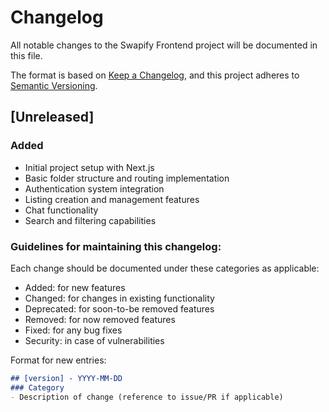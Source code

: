 # Changelog

All notable changes to the Swapify Frontend project will be documented in this file.

The format is based on [Keep a Changelog](https://keepachangelog.com/en/1.0.0/),
and this project adheres to [Semantic Versioning](https://semver.org/spec/v2.0.0.html).

## [Unreleased]

### Added
- Initial project setup with Next.js
- Basic folder structure and routing implementation
- Authentication system integration
- Listing creation and management features
- Chat functionality
- Search and filtering capabilities

### Guidelines for maintaining this changelog:

Each change should be documented under these categories as applicable:
- Added: for new features
- Changed: for changes in existing functionality
- Deprecated: for soon-to-be removed features
- Removed: for now removed features
- Fixed: for any bug fixes
- Security: in case of vulnerabilities

Format for new entries:
```markdown
## [version] - YYYY-MM-DD
### Category
- Description of change (reference to issue/PR if applicable)
```